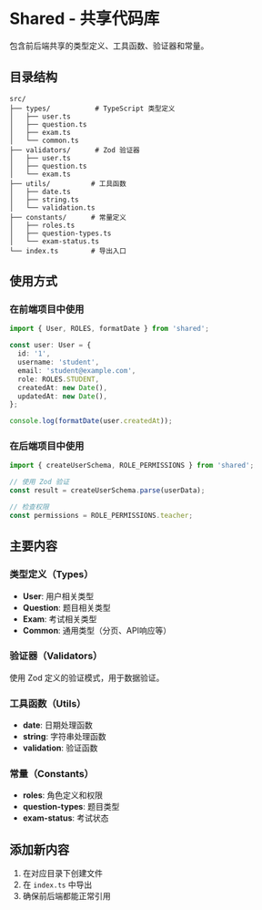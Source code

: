 # Shared - 共享代码库

包含前后端共享的类型定义、工具函数、验证器和常量。

## 目录结构

```
src/
├── types/           # TypeScript 类型定义
│   ├── user.ts
│   ├── question.ts
│   ├── exam.ts
│   └── common.ts
├── validators/      # Zod 验证器
│   ├── user.ts
│   ├── question.ts
│   └── exam.ts
├── utils/          # 工具函数
│   ├── date.ts
│   ├── string.ts
│   └── validation.ts
├── constants/      # 常量定义
│   ├── roles.ts
│   ├── question-types.ts
│   └── exam-status.ts
└── index.ts        # 导出入口
```

## 使用方式

### 在前端项目中使用

```typescript
import { User, ROLES, formatDate } from 'shared';

const user: User = {
  id: '1',
  username: 'student',
  email: 'student@example.com',
  role: ROLES.STUDENT,
  createdAt: new Date(),
  updatedAt: new Date(),
};

console.log(formatDate(user.createdAt));
```

### 在后端项目中使用

```typescript
import { createUserSchema, ROLE_PERMISSIONS } from 'shared';

// 使用 Zod 验证
const result = createUserSchema.parse(userData);

// 检查权限
const permissions = ROLE_PERMISSIONS.teacher;
```

## 主要内容

### 类型定义（Types）

- **User**: 用户相关类型
- **Question**: 题目相关类型
- **Exam**: 考试相关类型
- **Common**: 通用类型（分页、API响应等）

### 验证器（Validators）

使用 Zod 定义的验证模式，用于数据验证。

### 工具函数（Utils）

- **date**: 日期处理函数
- **string**: 字符串处理函数
- **validation**: 验证函数

### 常量（Constants）

- **roles**: 角色定义和权限
- **question-types**: 题目类型
- **exam-status**: 考试状态

## 添加新内容

1. 在对应目录下创建文件
2. 在 `index.ts` 中导出
3. 确保前后端都能正常引用
